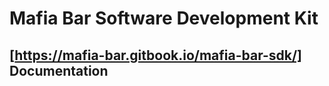 # Mafia Bar Software Development Kit
## [https://mafia-bar.gitbook.io/mafia-bar-sdk/] Documentation
